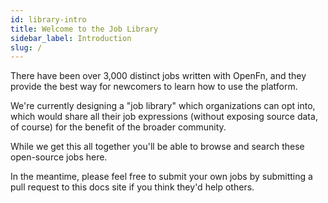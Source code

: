 ```yaml
---
id: library-intro
title: Welcome to the Job Library
sidebar_label: Introduction
slug: /
---
```


There have been over 3,000 distinct jobs written with OpenFn, and they provide
the best way for newcomers to learn how to use the platform.

We're currently designing a "job library" which organizations can opt into,
which would share all their job expressions (without exposing source data, of
course) for the benefit of the broader community.

While we get this all together you'll be able to browse and search these
open-source jobs here.

In the meantime, please feel free to submit your own jobs by submitting a pull
request to this docs site if you think they'd help others.